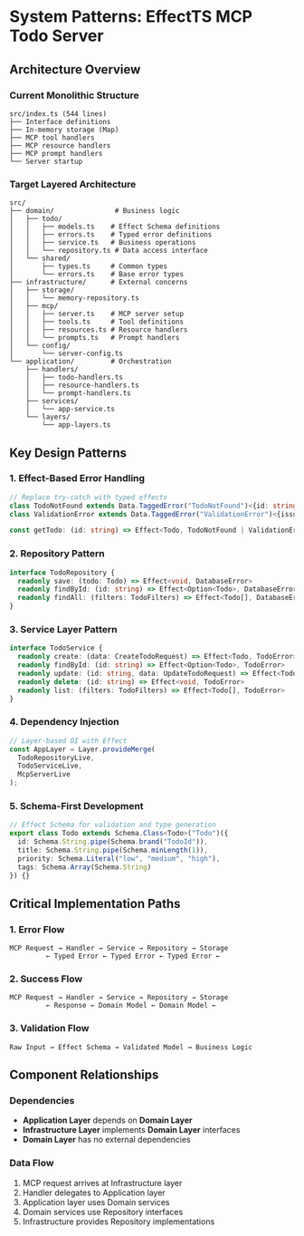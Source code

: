 # System Patterns: EffectTS MCP Todo Server

## Architecture Overview

### Current Monolithic Structure
```
src/index.ts (544 lines)
├── Interface definitions
├── In-memory storage (Map)
├── MCP tool handlers
├── MCP resource handlers
├── MCP prompt handlers
└── Server startup
```

### Target Layered Architecture
```
src/
├── domain/               # Business logic
│   ├── todo/
│   │   ├── models.ts    # Effect Schema definitions
│   │   ├── errors.ts    # Typed error definitions
│   │   ├── service.ts   # Business operations
│   │   └── repository.ts # Data access interface
│   └── shared/
│       ├── types.ts     # Common types
│       └── errors.ts    # Base error types
├── infrastructure/      # External concerns
│   ├── storage/
│   │   └── memory-repository.ts
│   ├── mcp/
│   │   ├── server.ts    # MCP server setup
│   │   ├── tools.ts     # Tool definitions
│   │   ├── resources.ts # Resource handlers
│   │   └── prompts.ts   # Prompt handlers
│   └── config/
│       └── server-config.ts
└── application/         # Orchestration
    ├── handlers/
    │   ├── todo-handlers.ts
    │   ├── resource-handlers.ts
    │   └── prompt-handlers.ts
    ├── services/
    │   └── app-service.ts
    └── layers/
        └── app-layers.ts
```

## Key Design Patterns

### 1. Effect-Based Error Handling
```typescript
// Replace try-catch with typed effects
class TodoNotFound extends Data.TaggedError("TodoNotFound")<{id: string}> {}
class ValidationError extends Data.TaggedError("ValidationError")<{issues: string[]}> {}

const getTodo: (id: string) => Effect<Todo, TodoNotFound | ValidationError>
```

### 2. Repository Pattern
```typescript
interface TodoRepository {
  readonly save: (todo: Todo) => Effect<void, DatabaseError>
  readonly findById: (id: string) => Effect<Option<Todo>, DatabaseError>
  readonly findAll: (filters: TodoFilters) => Effect<Todo[], DatabaseError>
}
```

### 3. Service Layer Pattern
```typescript
interface TodoService {
  readonly create: (data: CreateTodoRequest) => Effect<Todo, TodoError>
  readonly findById: (id: string) => Effect<Option<Todo>, TodoError>
  readonly update: (id: string, data: UpdateTodoRequest) => Effect<Todo, TodoError>
  readonly delete: (id: string) => Effect<void, TodoError>
  readonly list: (filters: TodoFilters) => Effect<Todo[], TodoError>
}
```

### 4. Dependency Injection
```typescript
// Layer-based DI with Effect
const AppLayer = Layer.provideMerge(
  TodoRepositoryLive,
  TodoServiceLive,
  McpServerLive
);
```

### 5. Schema-First Development
```typescript
// Effect Schema for validation and type generation
export class Todo extends Schema.Class<Todo>("Todo")({
  id: Schema.String.pipe(Schema.brand("TodoId")),
  title: Schema.String.pipe(Schema.minLength(1)),
  priority: Schema.Literal("low", "medium", "high"),
  tags: Schema.Array(Schema.String)
}) {}
```

## Critical Implementation Paths

### 1. Error Flow
```
MCP Request → Handler → Service → Repository → Storage
         ← Typed Error ← Typed Error ← Typed Error ←
```

### 2. Success Flow
```
MCP Request → Handler → Service → Repository → Storage
         ← Response ← Domain Model ← Domain Model ←
```

### 3. Validation Flow
```
Raw Input → Effect Schema → Validated Model → Business Logic
```

## Component Relationships

### Dependencies
- **Application Layer** depends on **Domain Layer**
- **Infrastructure Layer** implements **Domain Layer** interfaces
- **Domain Layer** has no external dependencies

### Data Flow
1. MCP request arrives at Infrastructure layer
2. Handler delegates to Application layer
3. Application layer uses Domain services
4. Domain services use Repository interfaces
5. Infrastructure provides Repository implementations 